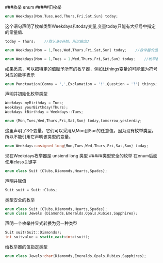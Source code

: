 ###枚举 enum
#####旧枚举
```cpp
enum Weekdays{Mon,Tues,Wed,Thurs,Fri,Sat,Sun} today;
```
这个语句声明了枚举类型Weekdays和today变量,变量today只能有大括号中指定的常量值.
```cpp
today = Thurs;    //默认从0开始，所以输出3
```
```cpp
enum Weekdays{Mon = 1,Tues,Wed,Thurs,Fri,Sat,Sun} today;    //枚举器的值从1开始
```
```cpp
enum Weekdays{Mon = 1,Tues = 1,Wed,Thurs,Fri,Sat,Sun} today;    //枚举器的值不必是不同的
```
如果愿意，可以把特定的值赋予所有的枚举器，例如让things变量的可能值为符号对应的数字表示
```cpp
enum Punctuation{Comma = ',',Exclamation = '!',Question = '?'} things;
```
声明并初始化枚举类型
```cpp
Weekdays myBirthday = Tues;
Weekdays yourBirthday(Thurs);
Weekdays tBirthday = Weekdays::Tues;
```
```cpp
enum {Mon,Tues,Wed,Thurs,Fri,Sat,Sun} today,tomorrow,yesterday;
```
这里声明了3个变量，它们可以采用从Mon到Sun的任意值。因为没有枚举类型，所以不能引用它声明该类型的变量。
```cpp
enum Weekdays:unsigned long{Mon,Tues,Wed,Thurs,Fri,Sat,Sun} today;
```
现在Weekdays枚举器是 unsiend long 类型
#####类型安全的枚举
在enum后面使用class关键字
```cpp
enum class Suit {Clubs,Diamonds,Hearts,Spades};
```
声明并赋值
```cpp
Suit suit = Suit::Clubs;
```
类型安全的枚举
```cpp
enum class Suit {Clubs,Diamonds,Hearts,Spades};
enum class Jewels {Diamonds,Emeralds,Opals,Rubies,Sapphires};
```
声明一个枚举并显式转换为另一种类型
```cpp
Suit suit(Suit::Diamonds);
int suitvalue = static_cast<int>(suit);
```
给枚举器的值指定类型
```cpp
enum class Jewels:char{Diamonds,Emeralds,Opals,Rubies,Sapphires};
```
